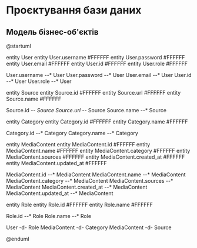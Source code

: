 # Проєктування бази даних

## Модель бізнес-об'єктів

@startuml

entity User
entity User.username #FFFFFF 
entity User.password #FFFFFF
entity User.email #FFFFFF
entity User.id #FFFFFF
entity User.role #FFFFFF

User.username --* User 
User.password --* User 
User.email --* User 
User.id --* User
User.role --* User

entity Source
entity Source.id #FFFFFF
entity Source.url #FFFFFF
entity Source.name #FFFFFF

Source.id *-- Source
Source.url --* Source
Source.name --* Source

entity Category
entity Category.id #FFFFFF
entity Category.name #FFFFFF

Category.id --* Category
Category.name --* Category

entity MediaContent
entity MediaContent.id #FFFFFF
entity MediaContent.name #FFFFFF
entity MediaContent.category #FFFFFF
entity MediaContent.sources #FFFFFF
entity MediaContent.created_at #FFFFFF
entity MediaContent.updated_at #FFFFFF

MediaContent.id --* MediaContent
MediaContent.name --* MediaContent
MediaContent.category --* MediaContent
MediaContent.sources --* MediaContent
MediaContent.created_at --* MediaContent
MediaContent.updated_at --* MediaContent

entity Role
entity Role.id #FFFFFF
entity Role.name #FFFFFF

Role.id --* Role
Role.name --* Role

User -d- Role 
MediaContent -d- Category
MediaContent -d- Source

@enduml